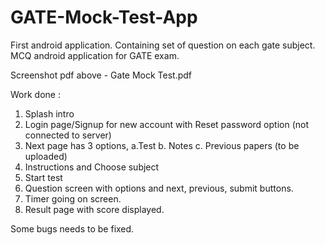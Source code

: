 # GATE-Mock-Test-App
First android application. Containing set of question on each gate subject. 
MCQ android application for GATE exam.

Screenshot pdf above - Gate Mock Test.pdf

Work done :
1. Splash intro
2. Login page/Signup for new account with Reset password option (not connected to server)
3. Next page has 3 options, a.Test   b. Notes   c. Previous papers (to be uploaded)
4. Instructions and Choose subject
5. Start test
6. Question screen with options and next, previous, submit buttons.
7. Timer going on screen.
8. Result page with score displayed.

Some bugs needs to be fixed.
